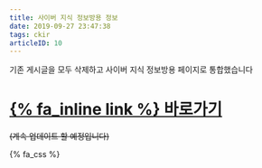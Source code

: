 ```yaml
---
title: 사이버 지식 정보방용 정보
date: 2019-09-27 23:47:38
tags: ckir
articleID: 10
---
```

  
기존 게시글을 모두 삭제하고 사이버 지식 정보방용 페이지로 통합했습니다  
  
# [{% fa_inline link %} 바로가기](../ckir)  
~~(계속 업데이트 할 예정입니다)~~  
  
{% fa_css %}  
  